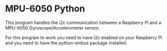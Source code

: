 # MPU-6050 Python

This program handles the i2c communication between a Raspberry Pi and a MPU-6050 Gyroscope/Accelerometer sensor.

For this program to work you need to have i2c enabled on your Raspberry Pi and you need to have the python-smbus package installed.
